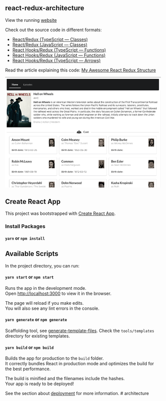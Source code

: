 ## react-redux-architecture

View the running [website](https://codebelt.github.io/react-redux-architecture/)

Check out the source code in different formats:

- [React/Redux (TypeScript — Classes)](https://github.com/codeBelt/react-redux-architecture/tree/TypeScript)
- [React/Redux (JavaScript — Classes)](https://github.com/codeBelt/react-redux-architecture/tree/JavaScript)
- [React Hooks/Redux (TypeScript — Functions)](https://github.com/codeBelt/react-redux-architecture/tree/ts/function)
- [React Hooks/Redux (JavaScript — Functions)](https://github.com/codeBelt/react-redux-architecture/tree/js/function)
- [React Hooks/Redux (TypeScript — Arrows)](https://github.com/codeBelt/react-redux-architecture/tree/ts/arrows)

Read the article explaining this code:
[My Awesome React Redux Structure](https://medium.com/better-programming/my-awesome-react-redux-structure-6044e5007e22)

![alt text](./appScreenshot.png 'App Screenshot')

## Create React App

This project was bootstrapped with [Create React App](https://github.com/facebook/create-react-app).

### Install Packages

#### `yarn` or `npm install`

## Available Scripts

In the project directory, you can run:

#### `yarn start` or `npm start`

Runs the app in the development mode.<br>
Open [http://localhost:3000](http://localhost:3000) to view it in the browser.

The page will reload if you make edits.<br>
You will also see any lint errors in the console.

#### `yarn generate` or `npm generate`

Scaffolding tool, see [generate-template-files](https://github.com/codeBelt/generate-template-files#readme). Check the `tools/templates` directory for existing templates.

#### `yarn build` or `npm build`

Builds the app for production to the `build` folder.<br>
It correctly bundles React in production mode and optimizes the build for the best performance.

The build is minified and the filenames include the hashes.<br>
Your app is ready to be deployed!

See the section about [deployment](https://facebook.github.io/create-react-app/docs/deployment) for more information.
#   a r c h i t e c t u r e 
 
 